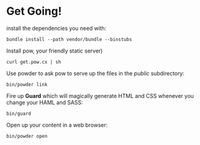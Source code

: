 # Get Going!
install the dependencies you need with:
```
bundle install --path vendor/bundle --binstubs
```

Install pow, your friendly static server)
```
curl get.pow.cx | sh
```

Use powder to ask pow to serve up the files in the *public* subdirectory:
```
bin/powder link
```

Fire up **Guard** which will magically generate HTML and CSS whenever you change your HAML and SASS:
```
bin/guard
```

Open up your content in a web browser:
```
bin/powder open
```
